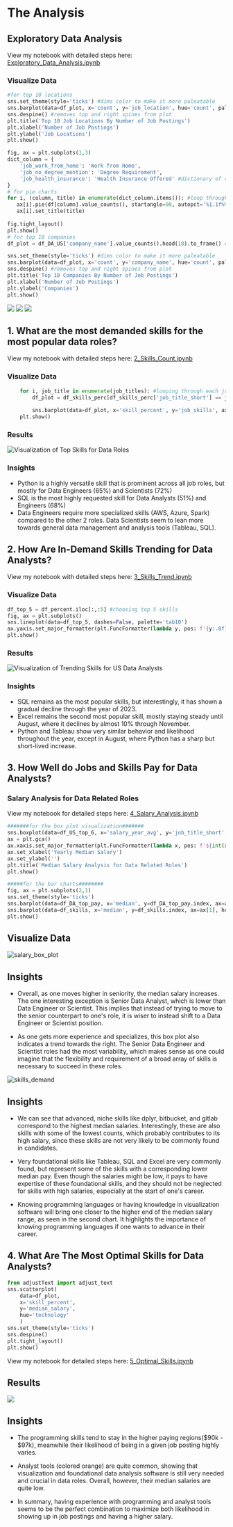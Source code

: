 # The Analysis

## Exploratory Data Analysis
View my notebook with detailed steps here:
[Exploratory_Data_Analysis.ipynb](1_Exploratory_Data_Analysis_Intro.ipynb)


### Visualize Data
```python
#for top 10 locations
sns.set_theme(style='ticks') #dims color to make it more paleatable 
sns.barplot(data=df_plot, x='count', y='job_location', hue='count', palette='dark:b_r', legend=False) #hue creates gradient based on number of counts
sns.despine() #removes top and right spines from plot
plt.title('Top 10 Job Locations By Number of Job Postings')
plt.xlabel('Number of Job Postings')
plt.ylabel('Job Locations')
plt.show()

fig, ax = plt.subplots(1,3)
dict_column = {
    'job_work_from_home': 'Work from Home',
    'job_no_degree_mention': 'Degree Requirement',
    'job_health_insurance': 'Health Insurance Offered' #dictionary of columns in df to titles for each corresponding pie chart
}
# for pie charts
for i, (column, title) in enumerate(dict_column.items()): #loop through each column and title in dictionary
   ax[i].pie(df[column].value_counts(), startangle=90, autopct='%1.1f%%', labels=['False', 'True'])
   ax[i].set_title(title)
   
fig.tight_layout()   
plt.show()
# for top 10 companies
df_plot = df_DA_US['company_name'].value_counts().head(10).to_frame() #creating a df to plot top 10 companies

sns.set_theme(style='ticks') #dims color to make it more paleatable 
sns.barplot(data=df_plot, x='count', y='company_name', hue='count', palette='dark:b_r', legend=False) #hue creates gradient based on number of counts
sns.despine() #removes top and right spines from plot
plt.title('Top 10 Companies By Number of Job Postings')
plt.xlabel('Number of Job Postings')
plt.ylabel('Companies')
plt.show()

```
![](top_10_locations.png)
![](pie_charts.png)
![](top_10_companies.png)

## 1. What are the most demanded skills for the most popular data roles? 

View my notebook with detailed steps here: [2_Skills_Count.ipynb](2_Skills_Count.ipynb)

### Visualize Data


```python
    for i, job_title in enumerate(job_titles): #looping through each job title
        df_plot = df_skills_perc[df_skills_perc['job_title_short'] == job_title].head(5) #filtering for only that job title
    
        sns.barplot(data=df_plot, x='skill_percent', y='job_skills', ax=ax[i], hue='skill_count', palette='dark:b_r', legend=False)
    plt.show()
```
### Results

![Visualization of Top Skills for Data Roles](Images/skills_count.png)

### Insights

- Python is a highly versatile skill that is prominent across all job roles, but mostly for Data Engineers (65%) and Scientists (72%)
- SQL is the most highly requested skill for Data Analysts (51%) and Engineers (68%)
- Data Engineers require more specialized skills (AWS, Azure, Spark) compared to the other 2 roles. Data Scientists seem to lean more towards general data management and analysis tools (Tableau, SQL).

## 2. How Are In-Demand Skills Trending for Data Analysts?

View my notebook with detailed steps here: [3_Skills_Trend.ipynb](3_Skills_Trend.ipynb)
### Visualize Data

```python
df_top_5 = df_percent.iloc[:,:5] #choosing top 5 skills
fig, ax = plt.subplots()
sns.lineplot(data=df_top_5, dashes=False, palette='tab10')
ax.yaxis.set_major_formatter(plt.FuncFormatter(lambda y, pos: f'{y:.0f}%'))
plt.show()
```

### Results

![Visualization of Trending Skills for US Data Analysts](Images/trending_skills.png)

### Insights

- SQL remains as the most popular skills, but interestingly, it has shown a gradual decline through the year of 2023.
- Excel remains the second most popular skill, mostly staying steady until August, where it declines by almost 10% through November.
- Python and Tableau show very similar behavior and likelihood throughout the year, except in August, where Python has a sharp but short-lived increase.

## 3. How Well do Jobs and Skills Pay for Data Analysts?

### Salary Analysis for Data Related Roles

View my notebook for detailed steps here: [4_Salary_Analysis.ipynb](4_Salary_Analysis.ipynb)

```python
#######for the box plot visualization#######
sns.boxplot(data=df_US_top_6, x='salary_year_avg', y='job_title_short', order=job_order) 
ax = plt.gca()
ax.xaxis.set_major_formatter(plt.FuncFormatter(lambda x, pos: f'${int(x/1000)}K'))
ax.set_xlabel('Yearly Median Salary')
ax.set_ylabel('')
plt.title('Median Salary Analysis for Data Related Roles')
plt.show()

#####for the bar charts########
fig, ax = plt.subplots(2,1)
sns.set_theme(style='ticks')
sns.barplot(data=df_DA_top_pay, x='median', y=df_DA_top_pay.index, ax=ax[0], hue='median', palette='dark:b_r') #plotting highest paying skills
sns.barplot(data=df_skills, x='median', y=df_skills.index, ax=ax[1], hue='median', palette='light:b') #plotting top 10 most frequent skills
plt.show()
```
## Visualize Data

![salary_box_plot](Images/salary_box_plot.png)

## Insights

- Overall, as one moves higher in seniority, the median salary increases. The one interesting exception is Senior Data Analyst, which is lower than Data Engineer or Scientist. This implies that instead of trying to move to the senior counterpart to one's role, it is wiser to instead shift to a Data Engineer or Scientist position. 

-  As one gets more experience and specializes, this box plot also indicates a trend towards the right. The Senior Data Engineer and Scientist roles had the most variability, which makes sense as one could imagine that the flexibility and requirement of a broad array of skills is necessary to succeed in these roles.

![skills_demand](Images/skills_demand_salary.png)

## Insights

- We can see that advanced, niche skills like dplyr, bitbucket, and gitlab correspond to the highest median salaries. Interestingly, these are also skills with some of the lowest counts, which probably contributes to its high salary, since these skills are not very likely to be commonly found in candidates.

- Very foundational skills like Tableau, SQL and Excel are very commonly found, but represent some of the skills with a corresponding lower median pay. Even though the salaries might be low, it pays to have expertise of these foundational skills, and they should not be neglected for skills with high salaries, especially at the start of one's career.

- Knowing programming languages or having knowledge in visualization software will bring one closer to the higher end of the median salary range, as seen in the second chart. It highlights the importance of knowing programming languages if one wants to advance in their career.

## 4. What Are The Most Optimal Skills for Data Analysts?

```python
from adjustText import adjust_text
sns.scatterplot(
    data=df_plot, 
    x='skill_percent',
    y='median_salary',
    hue='technology'
    )
sns.set_theme(style='ticks')
sns.despine()
plt.tight_layout()
plt.show()
```
View my notebook for detailed steps here: 
[5_Optimal_Skills.ipynb](5_Optimal_Skills.ipynb)

## Results

![](Images/optimal_skills.png)

## Insights

- The programming skills tend to stay in the higher
paying regions($90k - $97k), meanwhile their likelihood of being in a given job posting highly varies.

- Analyst tools (colored orange) are quite common, showing that visualization and foundational data analysis software is still very needed and crucial in data roles. Overall, however, their median salaries are quite low.

- In summary, having experience with programming and analyst tools seems to be the perfect combination to maximize both likelihood in showing up in job postings and having a higher salary. 



